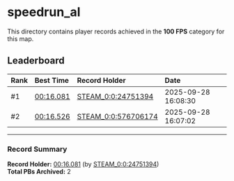 # speedrun_al

This directory contains player records achieved in the **100 FPS** category for this map.

## Leaderboard

| Rank | Best Time | Record Holder | Date                |
| :--- | :-------- | :------------ | :------------------ |
| #1   | [00:16.081](./00016081_STEAM_0_0_24751394_20250928-160830.zip) | [STEAM_0:0:24751394](https://speedrun16.com/profile/STEAM_0:0:24751394)   | 2025-09-28 16:08:30 |
| #2   | [00:16.526](./00016526_STEAM_0_0_576706174_20250928-160702.zip) | [STEAM_0:0:576706174](https://speedrun16.com/profile/STEAM_0:0:576706174)   | 2025-09-28 16:07:02 |

---

### Record Summary
**Record Holder:** [00:16.081](./00016081_STEAM_0_0_24751394_20250928-160830.zip) (by [STEAM_0:0:24751394](https://speedrun16.com/profile/STEAM_0:0:24751394))  
**Total PBs Archived:** 2